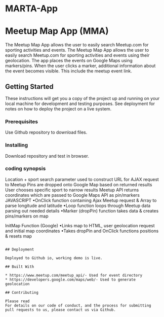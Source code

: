 # MARTA-App
# Meetup Map App (MMA)

The Meetup Map App allows the user to easily search Meetup.com for sporting activities and events. The Meetup Map App allows the user to easily search Meetup.com for sporting activities and events using their geolocation. The app places the events on Google Maps using markers/pins. When the user clicks a marker, additional information about the event becomes visible. This include the meetup event link.

## Getting Started

These instructions will get you a copy of the project up and running on your local machine for development and testing purposes. See deployment for notes on how to deploy the project on a live system.

### Prerequisites

Use Github repository to download files. 

### Installing

Download repository and test in browser.


### coding synopsis

Location + sport search parameter used to construct URL for AJAX request to Meetup
Pins are dropped onto Google Map based on returned results
User chooses specific sport to narrow results
Meetup API returns coordinates which are passed to Google Maps API as pin/markers JAVASCRIPT
•OnClick function containing Ajax Meetup request & Array to parse longitude and latitude
•Loop function loops through Meetup data parsing out needed details
•Marker (dropPin) function takes data & creates pins/markers on map

InitMap Function (Google)
•Links map to HTML, user geolocation request and initial map coordinates
•Takes dropPin and OnClick functions positions & resets map
```

## Deployment

Deployed to Github io, working demo is live. 

## Built With

* https://www.meetup.com/meetup_api/- Used for event directory
* https://developers.google.com/maps/web/- Used to generate geolocation

## Contributing

Please read 
For details on our code of conduct, and the process for submitting pull requests to us, please contact us via Github.
